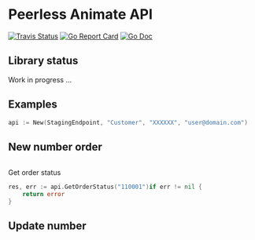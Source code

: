 # Peerless Animate API
[![Travis Status](https://api.travis-ci.org/ubogdan/peerless.svg?branch=master)](https://travis-ci.org/ubogdan/peerless)
[![Go Report Card](https://goreportcard.com/badge/github.com/ubogdan/peerless)](https://goreportcard.com/report/github.com/ubogdan/peerless)
[![Go Doc](https://godoc.org/github.com/ubogdan/peerless?status.svg)](https://godoc.org/github.com/ubogdan/peerless)

## Library status
Work in progress ... 

## Examples

```go
api := New(StagingEndpoint, "Customer", "XXXXXX", "user@domain.com")
```

New number order
----------------
```go


```
Get order status
```go
res, err := api.GetOrderStatus("110001")if err != nil {
	return error
}
```

Update number
----------------
```go

```